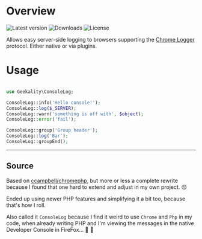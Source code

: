 Overview
===

![Latest version](https://poser.pugx.org/geekality/consolelog/version?format=flat-square)
![Downloads](https://poser.pugx.org/geekality/consolelog/downloads?format=flat-square)
![License](https://poser.pugx.org/geekality/consolelog/license?format=flat-square)


Allows easy server-side logging to browsers supporting the [Chrome Logger](http://www.chromelogger.com) protocol. Either native or via plugins.


Usage
===

```php

use Geekality\ConsoleLog;

ConsoleLog::info('Hello console!');
ConsoleLog::log($_SERVER);
ConsoleLog::warn('something is off with', $object);
ConsoleLog::error('fail');

ConsoleLog::group('Group header');
ConsoleLog::log('Bar');
ConsoleLog::groupEnd();

```


-------


Source
---

Based on [ccampbell/chromephp](http://github.com/ccampbell/chromephp), but more or less a complete rewrite because I found that one hard to extend and adjust in my own project. 😟

Ended up using newer PHP features and simplifying it a bit too, because that's how I roll.

Also called it `ConsoleLog` because I find it weird to use `Chrome` and `Php` in my code, when already writing PHP and I'm viewing the messages in the native Developer Console in FireFox... 🤔 🙂


